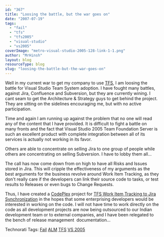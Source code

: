 ```yaml
---
id: "367"
title: "Loosing the battle, but the war goes on"
date: "2007-07-19"
tags:
  - "fail"
  - "tfs"
  - "tfs2005"
  - "visual-studio"
  - "vs2005"
coverImage: "metro-visual-studio-2005-128-link-1-1.png"
author: "MrHinsh"
layout: blog
resourceType: blog
slug: "loosing-the-battle-but-the-war-goes-on"
---
```


Well in my current war to get my company to use [TFS](http://msdn2.microsoft.com/en-us/teamsystem/aa718934.aspx "Team Foundation Server"), I am loosing the battle for Visual Studio Team System adoption. I have fought many battles, against Jira, Confluence and Subversion, but they are currently wining. I cant seam to get the Architecture & Strategy guys to get behind the project. They are sitting on the sidelines encouraging me, but with no active participation.

Time and again I am running up against the problem that no one will read any of the content that I have provided. It is difficult to fight a battle on many fronts and the fact that Visual Studio 2005 Team Foundation Server is such an excellent product with complete integration between all of its services is actually not working in its favor.

Others are able to concentrate on selling Jira to one group of people while others are concentrating on selling Subversion. I have to lobby them all...

The call has now come down from on high to have all Risks and Issues stored in Jira. This will cripple the effectiveness of my arguments as the best arguments for the business revolve around Work Item Tracking, as they don't really care if the developers can link their source code to tasks, or test results to Releases or even bugs to Change Requests.

Thus, I have created a [CodePlex](http://www.codeplex.com "CodePlex") project for [TFS Work Item Tracking to Jira Synchronization](http://www.codeplex.com/TfsWitToJiraSync) in the hopes that some enterprising developers would be interested in working on the code. I will not have time to work directly on the code as all development projects are now being outsourced to our Indian development team or to external companies, and I have been relegated to the bench of release management  documentation...

Technorati Tags: [Fail](http://technorati.com/tags/Fail) [ALM](http://technorati.com/tags/ALM) [TFS](http://technorati.com/tags/TFS) [VS 2005](http://technorati.com/tags/VS+2005)
